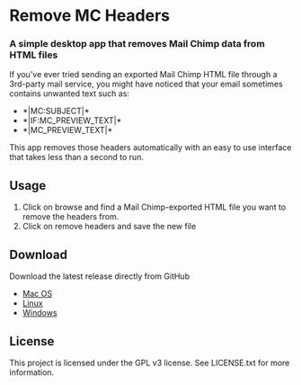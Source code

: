 # Remove MC Headers
### A simple desktop app that removes Mail Chimp data from HTML files

If you've ever tried sending an exported Mail Chimp HTML file through a 3rd-party mail service, you might have noticed that your email sometimes contains unwanted text such as:

- \*|MC:SUBJECT|*
- \*|IF:MC_PREVIEW_TEXT|\*
- \*|MC_PREVIEW_TEXT|*

This app removes those headers automatically with an easy to use interface that takes less than a second to run.

## Usage

1. Click on browse and find a Mail Chimp-exported HTML file you want to remove the headers from.
2. Click on remove headers and save the new file

## Download
Download the latest release directly from GitHub

- [Mac OS](https://github.com/marceloclubhouse/RemoveMCHeaders/releases/download/v1.1.0/remove-mc-headers-macos-x86-64.zip)
- [Linux](https://github.com/marceloclubhouse/RemoveMCHeaders/releases/download/v1.1.0/remove-mc-headers-linux-x86-64.zip)
- [Windows](https://github.com/marceloclubhouse/RemoveMCHeaders/releases/download/v1.1.0/remove-mc-headers-win-x86-64.zip)
## License
This project is licensed under the GPL v3 license. See LICENSE.txt for more information.
